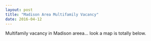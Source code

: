 ```yaml
---
layout: post
title: "Madison Area Multifamily Vacancy"
date: 2016-04-12
---
```


Multifamily vacancy in Madison areea... look a map is totally below.
